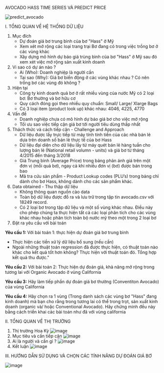 AVOCADO HASS TIME SERIES VÀ PREDICT PRICE

![predict_avocado](https://user-images.githubusercontent.com/96172322/146311975-92cf775d-ea85-4766-8b58-70af75a4f98b.png)


I. TỔNG QUAN VỀ HỆ THỐNG DỮ LIỆU

1. Mục đích
	- Dự đoán giá bơ trung bình của bơ "Hass" ở Mỹ
	- Xem xét mở rộng các loại trang trại Bơ đang có trong việc trồng bơ ở các vùng khác
	- Xây dựng mô hình dự báo giá trùng bình của bơ "Hass" ở Mỹ sau đó xem xét việc mở rộng sản xuất kinh doanh
2. Vi sao có dự án nào ?	
	 - Ai (Who): Doanh nghiệp là người cần
	- Tại sao (Why): Giá bơ biến động ở các vùng khác nhau ? Có nên trồng bơ các vùng đó không ?
3. Hiện tại
	- Công ty kinh doanh quả bơ ở rất nhiều vùng của nước Mỹ có 2 loại bơ: Bơ thường và bơ hữu cơ
	- Quy cách đóng gọi theo nhiều quy chuẩn: Small/ Large/ Xlarge Bags
	- Có 3 loại item (product look up) khác nhau: 4046, 4225, 4770
4. Vấn đề	
	- Doanh nghiệp chưa có mô hình dự báo giá bơ cho việc mở rộng
	- Tối ưu sao việc tiếp cận giá bơ tới người tiêu dùng thấp nhất
5. Thách thức và cách tiếp cận - Challenge and Approach	
	- Dữ liệu được lấy trực tiếp từ máy tính tính tiền của các nhà bán lẻ dựa trên doanh số bán lẻ thực tế của bơ Hass
	- Dữ liệu đại diện cho dữ liệu lấy từ máy quét bán lẻ hàng tuần cho lượng bán lẻ (National retail volumn - units) và giá bơ từ tháng 4/2015 đến tháng 3/2018
	- Giá Trung bình (Average Price) trong bảng phản ánh giá trên một đơn vị (mỗi quả bơ), ngay cả khi nhiều đơn vị (bơ) được bán trong bao
	- Mã tra cứu sản phẩm - Product Lookup codes (PLU’s) trong bảng chỉ dành cho bơ Hass, không dành cho các sản phẩm khác.
6. Data obtained - Thu thập dữ liệu
	- Không thông quan nguồn cào data
	- Toàn bộ dữ liệu được đổ ra và lưu trữ trong tập tin avocado.csv với 18249 record.
	- Có 2 loại bơ trong tập dữ liệu và một số vùng khác nhau. Điều này cho phép chúng ta thực hiện tất cả các loại phân tích cho các vùng khác nhau hoặc phân tích toàn bộ nước mỹ theo một trong 2 loại bơ
7. Đặt ra yêu cầu với bài toán	
	
**Yêu cầu 1:** Với bài toán 1: thực hiện dự đoán giá bơ trung bình
- Thực hiện các tiền xử lý dữ liệu bổ sung (nếu cần)
- Ngoài những thuật toán regression đã được thực hiện, có thuật toán nào khác cho kết quả tốt hơn không? Thực hiện với thuật toán đó. Tổng hợp kết quả thu được."
	
**Yêu cầu 2:** Với bài toán 2: Thực hiện dự đoán giá, khả năng mở rộng trong tương lai với Organic Avocado ở vùng California
	
**Yêu cầu 3:** Hãy làm tiếp phần dự đoán giá bơ thường (Conventiton Avocado) của vùng California
	
**Yêu cầu 4:** Hãy chọn ra 1 vùng (Trong danh sách các vùng bơ "Hass" đang kinh doanh) mà bạn cho rằng trong tương lai có thể trong trọt, sản xuất kinh doanh (organic và/ hoặc Conventional Avocado). Hãy chứng minh đều này bằng cách triển khai các bài toán như đã với vùng california

II. TỔNG QUAN VỀ THỊ TRƯỜNG

1. Thị trường Hoa Kỳ
![image](https://user-images.githubusercontent.com/96172322/146219559-85c307fa-556c-4072-9b00-80432fa5d0a4.png)
2. Mục tiêu và cấn tiếp cận
![image](https://user-images.githubusercontent.com/96172322/146219587-b85199bc-f38e-4d9d-a716-9d44f183cce3.png)
3. Ai là người và cần gì ?
![image](https://user-images.githubusercontent.com/96172322/146219616-f0145c90-5c86-4d10-88cc-9381dcf29891.png)
4. Kết luận
![image](https://user-images.githubusercontent.com/96172322/146219675-8c9bb1a7-d192-411e-b309-63b4a0b3aeaa.png)

III. HƯỚNG DẪN SỬ DỤNG  VÀ CHỌN CÁC TÍNH NĂNG DỰ ĐOÁN GIÁ BƠ			
				
![image](https://user-images.githubusercontent.com/96172322/146219703-b3f3e054-c3b0-4d2e-828d-ceac84ca4a2e.png)





